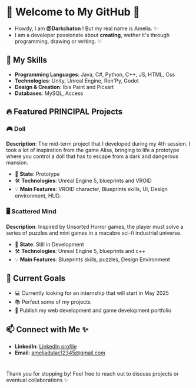 # 🌟 Welcome to My GitHub 🌟
 
- Howdy, I am **@Darkchaton** ! But my real name is Amelia. ✨
- I am a developer passionate about **creating**, wether it's through programming, drawing or writing. ✨ 

## 🎯 My Skills

- **Programming Languages**: Java, C#, Python, C++, JS, HTML, Css
- **Technologies**: Unity, Unreal Engine, Ren'Py, Godot
- **Design & Creation**: Ibis Paint and Picsart
- **Databases**: MySQL, Access

## 🔥 Featured PRINCIPAL Projects

### 🎮 Doll
**Description**: The mid-term project that I developed during my 4th session. I took a lot of inspiration from the game Alisa, bringing to life a prototype where you control a doll that has to escape from a dark and dangerous mansion.

- 🌱 **State**: Prototype
- 🛠️ **Technologies**: Unreal Engine 5, blueprints and VROID
- 💡 **Main Features**: VROID character, Blueprints skills, UI, Design environment, HUD.

### 🖥️ Scattered Mind
**Description**: Inspired by Unsorted Horror games, the player must solve a series of puzzles and mini games in a macabre sci-fi industrial universe. 

- 🌱 **State**: Still in Development
- 🛠️ **Technologies**: Unreal Engine 5, blueprints and c++
- 💡 **Main Features**: Blueprints skills, puzzles, Design Environment

## 🚀 Current Goals

- 💻 Currently looking for an internship that will start in May 2025
- 📚 Perfect some of my projects
- 🎨 Publish my web development and game development portfolio

## 📫 Connect with Me  ✨

- **LinkedIn**: [LinkedIn profile](https://www.linkedin.com/in/amélia-d-239496324/)
- **Email**: ameliadulac12345@gmail.com

#

Thank you for stopping by! Feel free to reach out to discuss projects or eventual collaborations ✨
